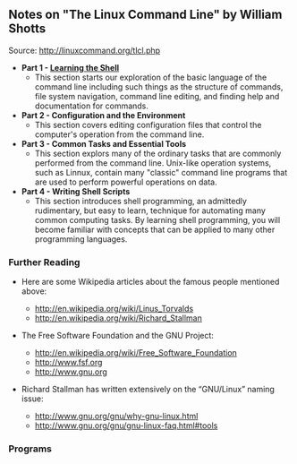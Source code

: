 ## Notes on "The Linux Command Line" by William Shotts

Source: http://linuxcommand.org/tlcl.php



* **Part 1 - [Learning the Shell](learning_the_shell.md)**
  * This section starts our exploration of the basic language of the command line including such things as the structure of commands, file system navigation, command line editing, and finding help and documentation for commands.
* **Part 2 - Configuration and the Environment**
  * This section covers editing configuration files that control the computer's operation from the command line.
* **Part 3 - Common Tasks and Essential Tools**
  * This section explors many of the ordinary tasks that are commonly performed from the command line. Unix-like operation systems, such as Linnux, contain many "classic" command line programs that are used to perform powerful operations on data.
* **Part 4 - Writing Shell Scripts**
  * This section introduces shell programming, an admittedly rudimentary, but easy to learn, technique for automating many common computing tasks. By learning shell programming, you will become familiar with concepts that can be applied to many other programming languages.



### Further Reading

* Here are some Wikipedia articles about the famous people mentioned above:
  * http://en.wikipedia.org/wiki/Linus_Torvalds
  * http://en.wikipedia.org/wiki/Richard_Stallman

* The Free Software Foundation and the GNU Project:
  * http://en.wikipedia.org/wiki/Free_Software_Foundation
  * http://www.fsf.org
  * http://www.gnu.org
* Richard Stallman has written extensively on the “GNU/Linux” naming issue:
  * http://www.gnu.org/gnu/why-gnu-linux.html
  * http://www.gnu.org/gnu/gnu-linux-faq.html#tools

### Programs


